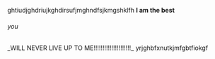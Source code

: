 ghtiudjghdriujkghdirsufjmghndfsjkmgshklfh
**I am the best** <br>
<h6> you</h6> _WILL NEVER LIVE UP TO ME!!!!!!!!!!!!!!!!!!!!!_
yrjghbfxnutkjmfgbtfiokgf
